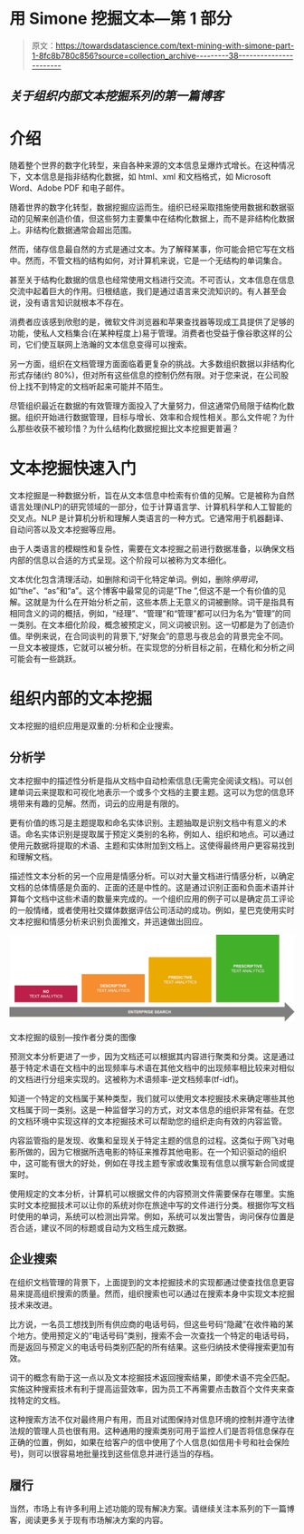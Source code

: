 # 用 Simone 挖掘文本—第 1 部分

> 原文：<https://towardsdatascience.com/text-mining-with-simone-part-1-8fc8b780c856?source=collection_archive---------38----------------------->

## *关于组织内部文本挖掘系列的第一篇博客*

# 介绍

随着整个世界的数字化转型，来自各种来源的文本信息呈爆炸式增长。在这种情况下，文本信息是指非结构化数据，如 html、xml 和文档格式，如 Microsoft Word、Adobe PDF 和电子邮件。

随着世界的数字化转型，数据挖掘应运而生。组织已经采取措施使用数据和数据驱动的见解来创造价值，但这些努力主要集中在结构化数据上，而不是非结构化数据上。非结构化数据通常会超出范围。

然而，储存信息最自然的方式是通过文本。为了解释某事，你可能会把它写在文档中。然而，不管文档的结构如何，对计算机来说，它是一个无结构的单词集合。

甚至关于结构化数据的信息也经常使用文档进行交流。不可否认，文本信息在信息交流中起着巨大的作用。归根结底，我们是通过语言来交流知识的。有人甚至会说，没有语言知识就根本不存在。

消费者应该感到欣慰的是，微软文件浏览器和苹果查找器等现成工具提供了足够的功能，使私人文档集合(在某种程度上)易于管理。消费者也受益于像谷歌这样的公司，它们使互联网上浩瀚的文本信息变得可以搜索。

另一方面，组织在文档管理方面面临着更复杂的挑战。大多数组织数据以非结构化形式存储(约 80%)，但对所有这些信息的控制仍然有限。对于您来说，在公司股份上找不到特定的文档听起来可能并不陌生。

尽管组织最近在数据的有效管理方面投入了大量努力，但这通常仍局限于结构化数据。组织开始进行数据管理，目标与增长、效率和合规性相关。那么文件呢？为什么那些收获不被珍惜？为什么结构化数据挖掘比文本挖掘更普遍？

# 文本挖掘快速入门

文本挖掘是一种数据分析，旨在从文本信息中检索有价值的见解。它是被称为自然语言处理(NLP)的研究领域的一部分，位于计算语言学、计算机科学和人工智能的交叉点。NLP 是计算机分析和理解人类语言的一种方式。它通常用于机器翻译、自动问答以及文本挖掘等应用。

由于人类语言的模糊性和复杂性，需要在文本挖掘之前进行数据准备，以确保文档内部的信息以合适的方式呈现。这个阶段可以被称为文本细化。

文本优化包含清理活动，如删除和词干化特定单词。例如，删除*停用词*，如“the”、“as”和“a”。这个博客中最常见的词是“The ”,但这不是一个有价值的见解。这就是为什么在开始分析之前，这些本质上无意义的词被删除。词干是指具有相同含义的词的概括，例如，“经理”、“管理”和“管理”都可以归为名为“管理”的同一类别。在文本细化阶段，概念被预定义，同义词被识别。这一切都是为了创造价值。举例来说，在合同谈判的背景下,“好聚会”的意思与夜总会的背景完全不同。一旦文本被提炼，它就可以被分析。在实现您的分析目标之前，在精化和分析之间可能会有一些跳跃。

# 组织内部的文本挖掘

文本挖掘的组织应用是双重的:分析和企业搜索。

## 分析学

文本挖掘中的描述性分析是指从文档中自动检索信息(无需完全阅读文档)。可以创建单词云来提取和可视化地表示一个或多个文档的主要主题。这可以为您的信息环境带来有趣的见解。然而，词云的应用是有限的。

更有价值的练习是主题提取和命名实体识别。主题抽取是识别文档中有意义的术语。命名实体识别是提取属于预定义类别的名称，例如人、组织和地点。可以通过使用元数据将提取的术语、主题和实体附加到文档上。这使得最终用户更容易找到和理解文档。

描述性文本分析的另一个应用是情感分析。可以对大量文档进行情感分析，以确定文档的总体情感是负面的、正面的还是中性的。这是通过识别正面和负面术语并计算每个文档中这些术语的数量来完成的。一个组织应用的例子可以是确定员工评论的一般情绪，或者使用社交媒体数据评估公司活动的成功。例如，星巴克使用实时文本挖掘和情感分析来识别负面推文，并迅速做出回应。

![](img/585d3ea4b9a4707df994e89a71ba2719.png)

文本挖掘的级别—按作者分类的图像

预测文本分析更进了一步，因为文档还可以根据其内容进行聚类和分类。这是通过基于特定术语在文档中的出现频率与术语在其他文档中的出现频率相比较来对相似的文档进行分组来实现的。这被称为术语频率-逆文档频率(tf-idf)。

知道一个特定的文档属于某种类型，我们就可以使用文本挖掘技术来确定哪些其他文档属于同一类别。这是一种监督学习的方式，对文本信息的组织非常有益。在您的文档环境中实现这样的文本挖掘技术可以帮助您的组织走向有效的内容监管。

内容监管指的是发现、收集和呈现关于特定主题的信息的过程。这类似于网飞对电影所做的，因为它根据所选电影的特征来推荐其他电影。在一个知识驱动的组织中，这可能有很大的好处，例如在寻找主题专家或收集现有信息以撰写新合同或提案时。

使用规定的文本分析，计算机可以根据文件的内容预测文件需要保存在哪里。实施实时文本挖掘技术可以让你的系统对你在旅途中写的文件进行分类。根据你写文档时使用的单词，系统可以检测出异常。例如，系统可以发出警告，询问保存位置是否合适，建议不同的标题或自动为文档生成元数据。

## 企业搜索

在组织文档管理的背景下，上面提到的文本挖掘技术的实现都通过使查找信息更容易来提高组织搜索的质量。然而，组织搜索也可以通过在搜索本身中实现文本挖掘技术来改进。

比方说，一名员工想找到所有供应商的电话号码，但这些号码“隐藏”在收件箱的某个地方。使用预定义的“电话号码”类别，搜索不会一次查找一个特定的电话号码，而是返回与预定义的电话号码类别匹配的所有结果。这些归纳技术使得搜索更加有效。

词干的概念有助于这一点以及文本挖掘技术返回搜索结果，即使术语不完全匹配。实施这种搜索技术有利于提高运营效率，因为员工不再需要点击数百个文件夹来查找特定的文档。

这种搜索方法不仅对最终用户有用，而且对试图保持对信息环境的控制并遵守法律法规的管理人员也很有用。这种通用的搜索类别可用于监控人们是否将信息保存在正确的位置，例如，如果在给客户的信中使用了个人信息(如信用卡号和社会保险号)，则可以很容易地批量找到这些信息并进行适当的存档。

## 履行

当然，市场上有许多利用上述功能的现有解决方案。请继续关注本系列的下一篇博客，阅读更多关于现有市场解决方案的内容。